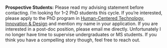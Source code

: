 <!-- anchor hook for navbar -->
<span id="news"></span>

<!-- pinned -->
**Prospective Students:** Please read my advising statement before contacting. I’m looking for 1–2 PhD students this cycle. If you’re interested, please apply to the PhD program in [Human-Centered Technology, Innovation & Design](https://engineering.nyu.edu/academics/programs/human-centered-technology-innovation-design-phd) and mention my name in your application. If you are interested in a post-doc position, please email me directly. Unfortunately I no longer have time to supervise undergraduates or MS students. If you think you have a compelling story though, feel free to reach out.

<!-- ### Recent News -->

<!-- actual news -->
<!-- <table>
{% assign news_items = site.data.news | slice: 0, 10 %}
{% for item in news_items %}
  <tr class="news-item">
    <td style="color:{{ item.color }};"><i class="{{ item.icon }}"></i></td>
    <td>[{{ item.date }}]</td>
    <td>{{ item.description }} 
    {% if item.link %}
    <small>
      <a href="{{ item.link }}"><i class="fa-solid fa-link"></i></a>
    </small>
    {% endif %}
    </td>
  </tr>
{% endfor %}
</table> -->